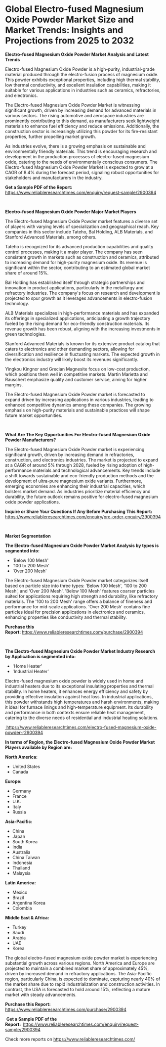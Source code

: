 <p><h1>Global Electro-fused Magnesium Oxide Powder Market Size and Market Trends: Insights and Projections from 2025 to 2032</h1></p><p><strong>Electro-fused Magnesium Oxide Powder Market Analysis and Latest Trends</strong></p>
<p><p>Electro-fused Magnesium Oxide Powder is a high-purity, industrial-grade material produced through the electro-fusion process of magnesium oxide. This powder exhibits exceptional properties, including high thermal stability, low thermal conductivity, and excellent insulation capabilities, making it suitable for various applications in industries such as ceramics, refractories, and electronics.</p><p>The Electro-fused Magnesium Oxide Powder Market is witnessing significant growth, driven by increasing demand for advanced materials in various sectors. The rising automotive and aerospace industries are prominently contributing to this demand, as manufacturers seek lightweight materials to enhance fuel efficiency and reduce emissions. Additionally, the construction sector is increasingly utilizing this powder for its fire-resistant properties, further propelling market growth.</p><p>As industries evolve, there is a growing emphasis on sustainable and environmentally friendly materials. This trend is encouraging research and development in the production processes of electro-fused magnesium oxide, catering to the needs of environmentally conscious consumers. The Electro-fused Magnesium Oxide Powder Market is expected to grow at a CAGR of 8.4% during the forecast period, signaling robust opportunities for stakeholders and manufacturers in the industry.</p></p>
<p><strong>Get a Sample PDF of the Report:&nbsp;</strong> <a href="https://www.reliableresearchtimes.com/enquiry/request-sample/2900394?utm_campaign=2644&utm_medium=2&utm_source=Github&utm_content=ia&utm_term=16032025&utm_id=electro-fused-magnesium-oxide-powder">https://www.reliableresearchtimes.com/enquiry/request-sample/2900394</a></p>
<p>&nbsp;</p>
<p><strong>Electro-fused Magnesium Oxide Powder Major Market Players</strong></p>
<p><p>The Electro-fused Magnesium Oxide Powder market features a diverse set of players with varying levels of specialization and geographical reach. Key companies in this sector include Tateho, Bal Holding, ALB Materials, and Stanford Advanced Materials, among others. </p><p>Tateho is recognized for its advanced production capabilities and quality control processes, making it a major player. The company has seen consistent growth in markets such as construction and ceramics, attributed to increasing demand for high-purity magnesium oxide. Its revenue is significant within the sector, contributing to an estimated global market share of around 15%.</p><p>Bal Holding has established itself through strategic partnerships and innovation in product applications, particularly in the metallurgy and refractory industries. The company's focus on research and development is projected to spur growth as it leverages advancements in electro-fusion technology.</p><p>ALB Materials specializes in high-performance materials and has expanded its offerings in specialized applications, anticipating a growth trajectory fueled by the rising demand for eco-friendly construction materials. Its revenue growth has been robust, aligning with the increasing investments in green technologies.</p><p>Stanford Advanced Materials is known for its extensive product catalog that caters to electronics and other demanding sectors, allowing for diversification and resilience in fluctuating markets. The expected growth in the electronics industry will likely boost its revenues significantly.</p><p>Yingkou Kingnor and Grecian Magnesite focus on low-cost production, which positions them well in competitive markets. Martin Marietta and Rauschert emphasize quality and customer service, aiming for higher margins.</p><p>The Electro-fused Magnesium Oxide Powder market is forecasted to expand driven by increasing applications in various industries, leading to enhanced competitive dynamics among these companies. The growing emphasis on high-purity materials and sustainable practices will shape future market opportunities.</p></p>
<p>&nbsp;</p>
<p><strong>What Are The Key Opportunities For Electro-fused Magnesium Oxide Powder Manufacturers?</strong></p>
<p><p>The Electro-fused Magnesium Oxide Powder market is experiencing significant growth, driven by increasing demand in refractories, construction, and electronics industries. The market is projected to expand at a CAGR of around 5% through 2028, fueled by rising adoption of high-performance materials and technological advancements. Key trends include a shift towards sustainable and eco-friendly production methods and the development of ultra-pure magnesium oxide variants. Furthermore, emerging economies are enhancing their industrial capacities, which bolsters market demand. As industries prioritize material efficiency and durability, the future outlook remains positive for electro-fused magnesium oxide powder applications.</p></p>
<p><strong>Inquire or Share Your Questions If Any Before Purchasing This Report:</strong> <a href="https://www.reliableresearchtimes.com/enquiry/pre-order-enquiry/2900394?utm_campaign=2644&utm_medium=2&utm_source=Github&utm_content=ia&utm_term=16032025&utm_id=electro-fused-magnesium-oxide-powder">https://www.reliableresearchtimes.com/enquiry/pre-order-enquiry/2900394</a></p>
<p>&nbsp;</p>
<p><strong>Market Segmentation</strong></p>
<p><strong>The Electro-fused Magnesium Oxide Powder Market Analysis by types is segmented into:</strong></p>
<p><ul><li>'Below 100 Mesh'</li><li>'100 to 200 Mesh'</li><li>'Over 200 Mesh'</li></ul></p>
<p><p>The Electro-fused Magnesium Oxide Powder market categorizes itself based on particle size into three types: 'Below 100 Mesh', '100 to 200 Mesh', and 'Over 200 Mesh'. 'Below 100 Mesh' features coarser particles suited for applications requiring high strength and durability, like refractory materials. The '100 to 200 Mesh' range offers a balance of fineness and performance for mid-scale applications. 'Over 200 Mesh' contains fine particles ideal for precision applications in electronics and ceramics, enhancing properties like conductivity and thermal stability.</p></p>
<p><strong>Purchase this Report:&nbsp;</strong><a href="https://www.reliableresearchtimes.com/purchase/2900394?utm_campaign=2644&utm_medium=2&utm_source=Github&utm_content=ia&utm_term=16032025&utm_id=electro-fused-magnesium-oxide-powder">https://www.reliableresearchtimes.com/purchase/2900394</a></p>
<p>&nbsp;</p>
<p><strong>The Electro-fused Magnesium Oxide Powder Market Industry Research by Application is segmented into:</strong></p>
<p><ul><li>'Home Heater'</li><li>'Industrial Heater'</li></ul></p>
<p><p>Electro-fused magnesium oxide powder is widely used in home and industrial heaters due to its exceptional insulating properties and thermal stability. In home heaters, it enhances energy efficiency and safety by providing effective insulation against heat loss. In industrial applications, this powder withstands high temperatures and harsh environments, making it ideal for furnace linings and high-temperature equipment. Its durability and performance in both contexts ensure reliable heat management, catering to the diverse needs of residential and industrial heating solutions.</p></p>
<p><a href="https://www.reliableresearchtimes.com/electro-fused-magnesium-oxide-powder-r2900394?utm_campaign=2644&utm_medium=2&utm_source=Github&utm_content=ia&utm_term=16032025&utm_id=electro-fused-magnesium-oxide-powder">&nbsp;https://www.reliableresearchtimes.com/electro-fused-magnesium-oxide-powder-r2900394</a></p>
<p><strong>In terms of Region, the Electro-fused Magnesium Oxide Powder Market Players available by Region are:</strong></p>
<p>
    <p> <strong> North America: </strong>
        <ul>
            <li>United States</li>
            <li>Canada</li>
        </ul>
        </p> 
    <p> <strong> Europe: </strong>
        <ul>
            <li>Germany</li>
            <li>France</li>
            <li>U.K.</li>
            <li>Italy</li>
            <li>Russia</li>
        </ul>
        </p> 
    <p> <strong> Asia-Pacific: </strong>
        <ul>
            <li>China</li>
            <li>Japan</li>
            <li>South Korea</li>
            <li>India</li>
            <li>Australia</li>
            <li>China Taiwan</li>
            <li>Indonesia</li>
            <li>Thailand</li>
            <li>Malaysia</li>
        </ul>
        </p> 
    <p> <strong> Latin America: </strong>
        <ul>
            <li>Mexico</li>
            <li>Brazil</li>
            <li>Argentina Korea</li>
            <li>Colombia</li>
        </ul>
        </p> 
    <p> <strong> Middle East & Africa: </strong>
        <ul>
            <li>Turkey</li>
            <li>Saudi</li>
            <li>Arabia</li>
            <li>UAE</li>
            <li>Korea</li>
        </ul>
    </p>
    </p>
<p><p>The global electro-fused magnesium oxide powder market is experiencing substantial growth across various regions. North America and Europe are projected to maintain a combined market share of approximately 45%, driven by increased demand in refractory applications. The Asia-Pacific region, particularly China, is expected to dominate, capturing nearly 40% of the market share due to rapid industrialization and construction activities. In contrast, the USA is forecasted to hold around 15%, reflecting a mature market with steady advancements.</p></p>
<p><strong>Purchase this Report: </strong><a href="https://www.reliableresearchtimes.com/purchase/2900394?utm_campaign=2644&utm_medium=2&utm_source=Github&utm_content=ia&utm_term=16032025&utm_id=electro-fused-magnesium-oxide-powder">https://www.reliableresearchtimes.com/purchase/2900394</a></p>
<p>&nbsp;<strong>Get a Sample PDF of the Report:&nbsp;&nbsp;</strong><a href="https://www.reliableresearchtimes.com/enquiry/request-sample/2900394?utm_campaign=2644&utm_medium=2&utm_source=Github&utm_content=ia&utm_term=16032025&utm_id=electro-fused-magnesium-oxide-powder">https://www.reliableresearchtimes.com/enquiry/request-sample/2900394</a></p>
<p><strong></strong></p>
<p>Check more reports on <a href="https://www.reliableresearchtimes.com/?utm_campaign=2644&utm_medium=2&utm_source=Github&utm_content=ia&utm_term=16032025&utm_id=electro-fused-magnesium-oxide-powder">https://www.reliableresearchtimes.com/</a></p>